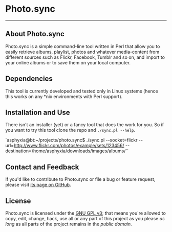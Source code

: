 # Photo.sync

---

## About Photo.sync

Photo.sync is a simple command-line tool written in Perl that allow you to easily retrieve albums, playlist, photos and whatever media-content from different sources such as Flickr, Facebook, Tumblr and so on, and import to your online albums or to save them on your local computer.

## Dependencies

This tool is currently developed and tested  only in Linux systems (hence this works on any *nix environments with Perl support).

## Installation and Use

There isn't an installer (yet) or a fancy tool that does the work for you. So if you want to try this tool clone the repo and `./sync.pl --help`.

`asphyxia@bt:~/projects/photo.sync$ ./sync.pl --socket=flickr --url=http://www.flickr.com/photos/example/sets/123456/ --destination=/home/asphyxia/downloads/images/albums/``

## Contact and Feedback

If you'd like to contribute to Photo.sync or file a bug or feature request, please visit [its page on GitHub][1].

## License

Photo.sync is licensed under the [GNU GPL v3][2]; that means you're allowed to copy, edit, change, hack, use all or any part of this project as you please *as long* as all parts of the project remains in the *public domain*.

  [1]: https://github.com/asphxia/photo.sync
  [2]: http://www.gnu.org/licenses/gpl.html